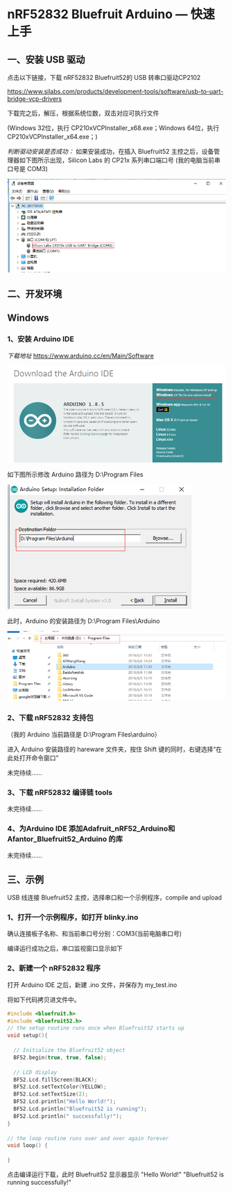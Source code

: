 ﻿# nRF52832 Bluefruit Arduino — 快速上手


## 一、安装 USB 驱动

点击以下链接，下载 nRF52832 Bluefruit52的 USB 转串口驱动CP2102

https://www.silabs.com/products/development-tools/software/usb-to-uart-bridge-vcp-drivers

下载完之后，解压，根据系统位数，双击对应可执行文件

(Windows 32位，执行 CP210xVCPInstaller_x68.exe；Windows 64位，执行 CP210xVCPInstaller_x64.exe；)

*判断驱动安装是否成功：*
如果安装成功，在插入 Bluefruit52 主控之后，设备管理器如下图所示出现，Silicon Labs 的 CP21x 系列串口端口号
(我的电脑当前串口号是 COM3)

![image](arduino-ide/win-screenshots_cn/my_com.png)


## 二、开发环境
## **Windows**
### 1、安装 Arduino IDE

*下载地址*
https://www.arduino.cc/en/Main/Software 

![image](arduino-ide/win-screenshots_cn/arduino_cc_package.png)


如下图所示修改 Arduino 路径为 D:\Program Files

![image](arduino-ide/win-screenshots_cn/select_arduino_install_path.png)


此时，Arduino 的安装路径为 D:\Program Files\Arduino

![image](arduino-ide/win-screenshots_cn/arduino_path.png)


### 2、下载 nRF52832 支持包

（我的 Arduino 当前路径是 D:\Program Files\arduino）

进入 Arduino 安装路径的 hareware 文件夹，按住 Shift 键的同时，右键选择“在此处打开命令窗口”

未完待续......


### 3、下载 nRF52832 编译链 tools

未完待续......


### 4、为Arduino IDE 添加Adafruit_nRF52_Arduino和Afantor_Bluefruit52_Arduino 的库

未完待续......

## 三、示例

USB 线连接 Bluefruit52 主控，选择串口和一个示例程序，compile and upload

### 1、打开一个示例程序，如打开 blinky.ino



确认连接板子名称、和当前串口号分别：COM3(当前电脑串口号)



编译运行成功之后，串口监视窗口显示如下



### 2、新建一个 nRF52832 程序

打开 Arduino IDE 之后，新建 .ino 文件，并保存为 my_test.ino

将如下代码拷贝进文件中。

```cpp
#include <bluefruit.h>
#include <bluefruit52.h>
// the setup routine runs once when Bluefruit52 starts up
void setup(){

  // Initialize the Bluefruit52 object
  BF52.begin(true, true, false);

  // LCD display
  BF52.Lcd.fillScreen(BLACK);
  BF52.Lcd.setTextColor(YELLOW);
  BF52.Lcd.setTextSize(2);
  BF52.Lcd.println("Hello World!");
  BF52.Lcd.println("Bluefruit52 is running"); 
  BF52.Lcd.println(" successfully!");   
}

// the loop routine runs over and over again forever
void loop() {

}
```

点击编译运行下载，此时 Bluefruit52 显示器显示 "Hello World!" "Bluefruit52 is running successfully!"


